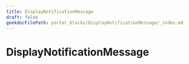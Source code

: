 ```yaml
---
title: DisplayNotificationMessage
draft: false
geekdocFilePath: portal_blocks/DisplayNotificationMessage/_index.md
---
```

# DisplayNotificationMessage